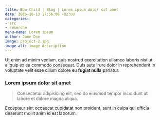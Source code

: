 ```yaml
---
title: Bow-Child | Blog | Lorem ipsum dolor sit amet
date: 2016-10-13 17:56:06 +02:00
categories:
- src
- reserche
menu-name: Lorem ipsum
author: Jane Doe
image: project-2.jpg
image-alt: image description
---
```


Ut enim ad minim veniam, quis nostrud exercitation ullamco laboris nisi ut aliquip ex ea commodo consequat. Duis aute irure dolor in reprehenderit in voluptate velit esse cillum dolore eu **fugiat nulla** pariatur.

### Lorem ipsum dolor sit amet

> Consectetur adipisicing elit, sed do eiusmod tempor incididunt ut labore et dolore magna aliqua.



Excepteur sint occaecat cupidatat non proident, sunt in culpa qui officia deserunt mollit anim id est laborum.
